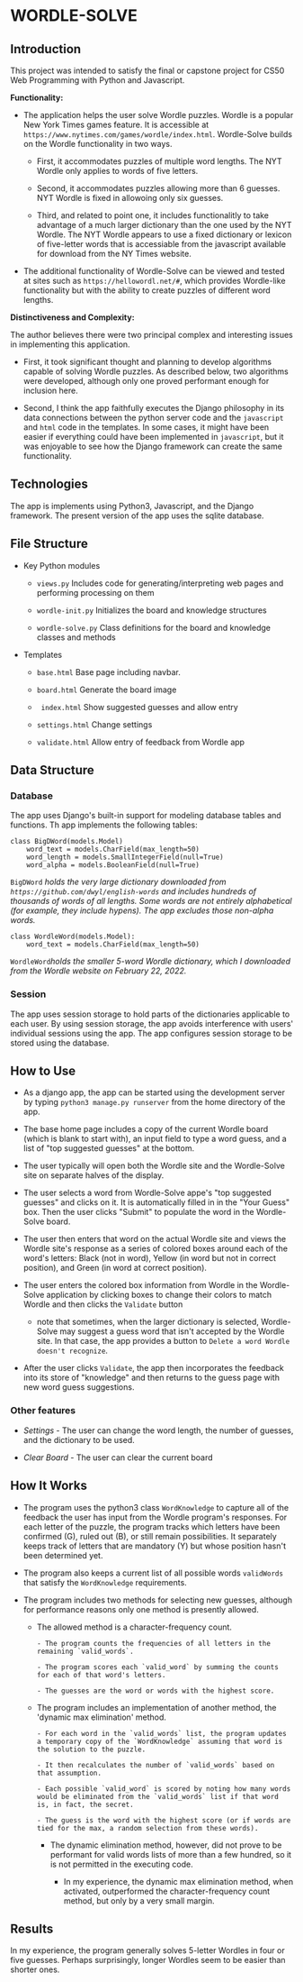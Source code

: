 # WORDLE-SOLVE

## Introduction

This project was intended to satisfy the final or capstone project for CS50 Web Programming with Python and Javascript.

**Functionality:**

- The application helps the user solve Wordle puzzles. Wordle is a popular New York Times games feature. It is accessible at `https://www.nytimes.com/games/wordle/index.html`.  Wordle-Solve builds on the Wordle functionality in two ways.

  - First, it accommodates puzzles of multiple word lengths. The NYT Wordle only applies to words of five letters.

  - Second, it accommodates puzzles allowing more than 6 guesses. NYT Wordle is fixed in allowoing only six guesses.

  - Third, and related to point one, it includes functionalitly to take advantage of a much larger dictionary than the one used by the NYT Wordle. The NYT Wordle appears to use a fixed dictionary or lexicon of five-letter words that is accessiable from the javascript available for download from the NY Times website.

- The additional functionality of Wordle-Solve can be viewed and tested at sites such as `https://hellowordl.net/#`, which provides Wordle-like functionality but with the ability to create puzzles of different word lengths.

**Distinctiveness and Complexity:**

The author believes there were two principal complex and interesting issues in implementing this application.

- First, it took significant thought and planning to develop algorithms capable of solving Wordle puzzles. As described below, two algorithms were developed, although only one proved performant enough for inclusion here. 
  
- Second, I think the app faithfully executes the Django philosophy in its data connections between the python server code and the `javascript` and `html` code in the templates. In some cases, it might have been easier if everything could have been implemented in `javascript`, but it was enjoyable to see how the Django framework can create the same functionality.

## Technologies

The app is implements using Python3, Javascript, and the Django framework. The present version of the app uses the sqlite database.

## File Structure

- Key Python modules

  - `views.py` Includes code for generating/interpreting web pages and performing processing on them

  - `wordle-init.py` Initializes the board and knowledge structures

  - `wordle-solve.py` Class definitions for the board and knowledge classes and methods

- Templates

  - `base.html` Base page including navbar.

  - `board.html` Generate the board image

  - ` index.html` Show suggested guesses and allow entry

  - `settings.html` Change settings

  - `validate.html` Allow entry of feedback from Wordle app

## Data Structure

### Database

The app uses Django's built-in support for modeling database tables and functions. Th app implements the following tables:

    class BigDWord(models.Model)
        word_text = models.CharField(max_length=50)
        word_length = models.SmallIntegerField(null=True)
        word_alpha = models.BooleanField(null=True)  

`BigDWord` *holds the very large dictionary downloaded from `https://github.com/dwyl/english-words` and includes hundreds of thousands of words of all lengths. Some words are not entirely alphabetical (for example, they include hypens). The app excludes those non-alpha words.*

    class WordleWord(models.Model):
        word_text = models.CharField(max_length=50)

`WordleWord`*holds the smaller 5-word Wordle dictionary, which I downloaded from the Wordle website on February 22, 2022.*    

### Session

The app uses session storage to hold parts of the dictionaries applicable to each user. By using session storage, the app avoids interference with users' individual sessions using the app. The app configures session storage to be stored using the database.

## How to Use

- As a django app, the app can be started using the development server by typing `python3 manage.py runserver` from the home directory of the app.

- The base home page includes a copy of the current Wordle board (which is blank to start with), an input field to type a word guess, and a list of "top suggested guesses" at the bottom.

- The user typically will open both the Wordle site and the Wordle-Solve site on separate halves of the display.

- The user selects a word from Wordle-Solve appe's "top suggested guesses" and clicks on it. It is automatically filled in in the "Your Guess" box. Then the user clicks "Submit" to populate the word in the Wordle-Solve board.

- The user then enters that word on the actual Wordle site and views the Wordle site's response as a series of colored boxes around each of the word's letters: Black (not in word), Yellow (in word but not in correct position), and Green (in word at correct position).

- The user enters the colored box information from Wordle in the Wordle-Solve application by clicking boxes to change their colors to match Wordle and then clicks the `Validate` button

  - note that sometimes, when the larger dictionary is selected, Wordle-Solve may suggest a guess word that isn't accepted by the Wordle site. In that case, the app provides a button to `Delete a word Wordle doesn't recognize`.

- After the user clicks `Validate`, the app then incorporates the feedback into its store of "knowledge" and then returns to the guess page with new word guess suggestions.

### Other features

- *Settings* - The user can change the word length, the number of guesses, and the dictionary to be used.

- *Clear Board* - The user can clear the current board

## How It Works

- The program uses the python3 class `WordKnowledge` to capture all of the feedback the user has input from the Wordle program's responses. For each letter of the puzzle, the program tracks which letters have been confirmed (G), ruled out (B), or still remain possibilities. It separately keeps track of letters that are mandatory (Y) but whose position hasn't been determined yet.

- The program also keeps a current list of all possible words `validWords` that satisfy the `WordKnowledge` requirements.

- The program includes two methods for selecting new guesses, although for performance reasons only one method is presently allowed.

  - The allowed method is a character-frequency count.

        - The program counts the frequencies of all letters in the remaining `valid_words`.

        - The program scores each `valid_word` by summing the counts for each of that word's letters.

        - The guesses are the word or words with the highest score.

  - The program includes an implementation of another method, the 'dynamic max elimination' method. 

        - For each word in the `valid_words` list, the program updates a temporary copy of the `WordKnowledge` assuming that word is the solution to the puzzle. 

        - It then recalculates the number of `valid_words` based on that assumption. 

        - Each possible `valid_word` is scored by noting how many words would be eliminated from the `valid_words` list if that word is, in fact, the secret. 

        - The guess is the word with the highest score (or if words are tied for the max, a random selection from these words).

    - The dynamic elimination method, however, did not prove to be performant for valid words lists of more than a few hundred, so it is not permitted in the executing code.

      - In my experience, the dynamic max elimination method, when activated, outperformed the character-frequency count method, but only by a very small margin.

## Results

In my experience, the program generally solves 5-letter Wordles in four or five guesses. Perhaps surprisingly, longer Wordles seem to be easier than shorter ones.
